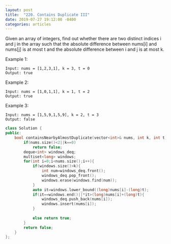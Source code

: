 ```yaml
---
layout: post
title:  "220. Contains Duplicate III"
date: 2019-07-27 19:12:00 -0400
categories: articles
---
```


Given an array of integers, find out whether there are two distinct indices i and j in the array such that the absolute difference between nums[i] and nums[j] is at most t and the absolute difference between i and j is at most k.

Example 1:
```
Input: nums = [1,2,3,1], k = 3, t = 0
Output: true
```
Example 2:
```
Input: nums = [1,0,1,1], k = 1, t = 2
Output: true
```
Example 3:
```
Input: nums = [1,5,9,1,5,9], k = 2, t = 3
Output: false
```
```c++
class Solution {
public:
    bool containsNearbyAlmostDuplicate(vector<int>& nums, int k, int t) {
        if(nums.size()<2||k==0)
            return false;
        deque<int> windows_deq;
        multiset<long> windows;
        for(int i=0;i<nums.size();i++){
            if(windows.size()>k){
                int num=windows_deq.front();
                windows_deq.pop_front();
                windows.erase(windows.find(num));
            }
            auto it=windows.lower_bound((long)nums[i]-(long)t);
            if(it==windows.end()||*it>(long)nums[i]+(long)t){
                windows_deq.push_back(nums[i]);
                windows.insert(nums[i]);
            }
            
            else return true;
        }
        return false;
    }
};
```